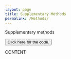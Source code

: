 ```yaml
---
layout: page
title: Supplementary Methods
permalink: /Methods/
---
```


Supplementary methods
    

<button class="collapsible" id="yaml">Click here for the code.</button>

<div class="content" id="yamldata" markdown="1">
  CONTENT
</div>
